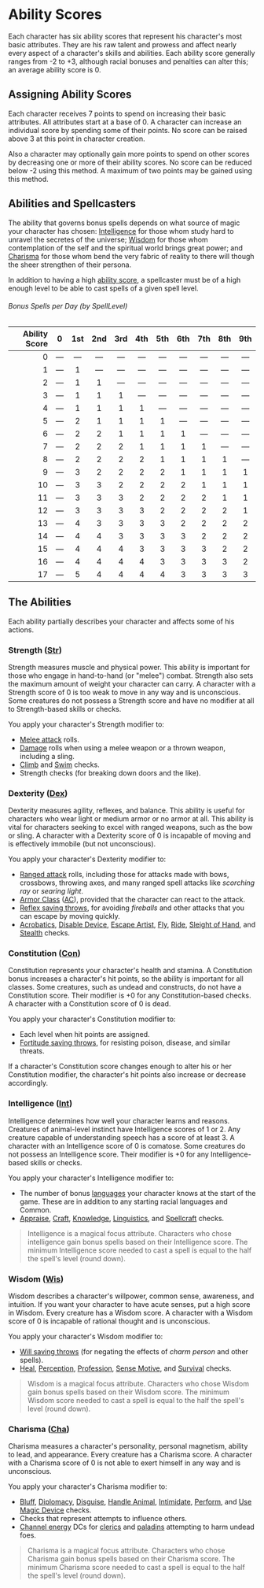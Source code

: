 Ability Scores
==============

Each character has six ability scores that represent his character's
most basic attributes. They are his raw talent and prowess and affect nearly every aspect of a character's skills and abilities. Each ability score
generally ranges from -2 to +3, although racial bonuses and penalties can alter
this; an average ability score is 0.

Assigning Ability Scores
-------------------------

Each character receives 7 points to spend on increasing their basic attributes. All attributes start at a base of 0. A character can increase an individual score by spending some of their points. No score can be raised above 3 at this point in character creation.

Also a character may optionally gain more points to spend on other scores by decreasing one or more of their ability scores. No score can be reduced below -2 using this method. A maximum of two points may be gained using this method.


Abilities and Spellcasters
--------------------------

The ability that governs bonus spells depends on what source of magic
your character has chosen: [Intelligence](#intelligence) for
those whom study hard to unravel the secretes of the universe; [Wisdom](#wisdom) for those whom contemplation of the self and the spiritual world brings great power; and
[Charisma](#charisma-new) for those whom bend the very fabric of reality to there will though the sheer strengthen of their persona.

In addition to having a high [ability score](#ability-scores), a
spellcaster must be of a high enough level to be able to cast
spells of a given spell level.

###### Bonus Spells per Day (by SpellLevel)

| Ability Score | 0 | 1st | 2nd | 3rd | 4th | 5th | 6th | 7th | 8th | 9th |
|--------------:|---|:---:|:---:|:---:|:---:|:---:|:---:|:---:|:---:|:---:|
| 0             | — | —   | —   | —   | —   | —   | —   | —   | —   | —   |
| 1             | — | 1   | —   | —   | —   | —   | —   | —   | —   | —   |
| 2             | — | 1   | 1   | —   | —   | —   | —   | —   | —   | —   |
| 3             | — | 1   | 1   | 1   | —   | —   | —   | —   | —   | —   |
| 4             | — | 1   | 1   | 1   | 1   | —   | —   | —   | —   | —   |
| 5             | — | 2   | 1   | 1   | 1   | 1   | —   | —   | —   | —   |
| 6             | — | 2   | 2   | 1   | 1   | 1   | 1   | —   | —   | —   |
| 7             | — | 2   | 2   | 2   | 1   | 1   | 1   | 1   | —   | —   |
| 8             | — | 2   | 2   | 2   | 2   | 1   | 1   | 1   | 1   | —   |
| 9             | — | 3   | 2   | 2   | 2   | 2   | 1   | 1   | 1   | 1   |
| 10            | — | 3   | 3   | 2   | 2   | 2   | 2   | 1   | 1   | 1   |
| 11            | — | 3   | 3   | 3   | 2   | 2   | 2   | 2   | 1   | 1   |
| 12            | — | 3   | 3   | 3   | 3   | 2   | 2   | 2   | 2   | 1   |
| 13            | — | 4   | 3   | 3   | 3   | 3   | 2   | 2   | 2   | 2   |
| 14            | — | 4   | 4   | 3   | 3   | 3   | 3   | 2   | 2   | 2   |
| 15            | — | 4   | 4   | 4   | 3   | 3   | 3   | 3   | 2   | 2   |
| 16            | — | 4   | 4   | 4   | 4   | 3   | 3   | 3   | 3   | 2   |
| 17            | — | 5   | 4   | 4   | 4   | 4   | 3   | 3   | 3   | 3   |


The Abilities
-------------

Each ability partially describes your character and affects some of his
actions.

### Strength ([Str](#strength))

Strength measures muscle and physical power. This ability is important
for those who engage in hand-to-hand (or "melee") combat. Strength also sets the
maximum amount of weight your character can carry. A character with a
Strength score of 0 is too weak to move in any way and is unconscious.
Some creatures do not possess a Strength score and have no modifier at
all to Strength-based skills or checks.

You apply your character's Strength modifier to:

-   [Melee attack](combat.html#melee-attacks) rolls.
-   [Damage](combat.html#damage) rolls when using a melee weapon or a
    thrown weapon, including a sling.
-   [Climb](skills/climb.html#climb) and
    [Swim](skills/swim.html#swim) checks.
-   Strength checks (for breaking down doors and the like).

### Dexterity ([Dex](#dexterity))

Dexterity measures agility, reflexes, and balance. This ability is useful
for characters who wear light or medium armor or no armor at all. This ability
is vital for characters seeking to excel with ranged weapons, such as the bow or
sling. A character with a Dexterity score of 0 is incapable of moving
and is effectively immobile (but not unconscious).

You apply your character's Dexterity modifier to:

-   [Ranged attack](combat.html#ranged-attacks) rolls, including those
    for attacks made with bows, crossbows, throwing axes, and many
    ranged spell attacks like *scorching ray* or *searing light*.
-   [Armor Class](combat.html#armor-class)
    ([AC](combat.html#armor-class)), provided that the character can
    react to the attack.
-   [Reflex saving throws](combat.html#reflex), for avoiding *fireballs*
    and other attacks that you can escape by moving quickly.
-   [Acrobatics](skills/acrobatics.html#acrobatics), [Disable
    Device](skills/disableDevice.html#disable-device), [Escape
    Artist](skills/escapeArtist.html#escape-artist),
    [Fly](skills/fly.html#fly), [Ride](skills/ride.html#ride), [Sleight
    of Hand](skills/sleightOfHand.html#sleight-of-hand), and
    [Stealth](skills/stealth.html#stealth) checks.

### Constitution ([Con](#constitution))

Constitution represents your character's health and stamina. A
Constitution bonus increases a character's hit points, so the ability is
important for all classes. Some creatures, such as undead and
constructs, do not have a Constitution score. Their modifier is +0 for
any Constitution-based checks. A character with a Constitution score of
0 is dead.

You apply your character's Constitution modifier to:

-   Each level when hit points are assigned.
-   [Fortitude saving throws](combat.html#fortitude), for resisting
    poison, disease, and similar threats.

If a character's Constitution score changes enough to alter his or her
Constitution modifier, the character's hit points also increase or
decrease accordingly.

### Intelligence ([Int](#intelligence))

Intelligence determines how well your character learns and reasons. Creatures of animal-level instinct have Intelligence scores of 1 or 2. Any creature capable of understanding speech has a score of at least 3. A character with an Intelligence score
of 0 is comatose. Some creatures do not possess an Intelligence score.
Their modifier is +0 for any Intelligence-based skills or checks.

You apply your character's Intelligence modifier to:

-   The number of bonus
    [languages](skills/linguistics.html#learn-a-language) your character
    knows at the start of the game. These are in addition to any
    starting racial languages and Common.
-   [Appraise](skills/appraise.html#appraise),
    [Craft](skills/craft.html#craft),
    [Knowledge](skills/knowledge.html#knowledge),
    [Linguistics](skills/linguistics.html#linguistics), and
    [Spellcraft](skills/spellcraft.html#spellcraft) checks.

> Intelligence is a magical focus attribute. Characters who chose intelligence gain bonus spells based on their Intelligence score. The minimum Intelligence score needed to cast a
spell is equal to the half the spell's level (round down).

### Wisdom ([Wis](#wisdom))

Wisdom describes a character's willpower, common sense, awareness, and
intuition. If you want your character to have acute senses, put a high score in Wisdom. Every creature has a Wisdom score. A character with a Wisdom score of 0 is
incapable of rational thought and is unconscious.

You apply your character's Wisdom modifier to:

-   [Will saving throws](combat.html#will) (for negating the effects of
    *charm person* and other spells).
-   [Heal](skills/heal.html#heal),
    [Perception](skills/perception.html#perception),
    [Profession](skills/profession.html#profession), [Sense
    Motive](skills/senseMotive.html#sense-motive), and
    [Survival](skills/survival.html#survival) checks.

> Wisdom is a magical focus attribute. Characters who chose Wisdom gain bonus spells based on their Wisdom score. The minimum Wisdom score needed to cast a spell is equal to the half the spell's level (round down).

### Charisma ([Cha](#charisma))

Charisma measures a character's personality, personal magnetism, ability
to lead, and appearance. Every creature has a Charisma
score. A character with a Charisma score of 0 is not able to exert
himself in any way and is unconscious.

You apply your character's Charisma modifier to:

-   [Bluff](skills/bluff.html#bluff),
    [Diplomacy](skills/diplomacy.html#diplomacy),
    [Disguise](skills/disguise.html#disguise), [Handle
    Animal](skills/handleAnimal.html#handle-animal),
    [Intimidate](skills/intimidate.html#intimidate),
    [Perform](skills/perform.html#perform), and [Use Magic
    Device](skills/useMagicDevice.html#use-magic-device) checks.
-   Checks that represent attempts to influence others.
-   [Channel energy](classes/cleric.html#channel-energy-cleric) DCs for
    [clerics](classes/cleric.html#cleric) and
    [paladins](classes/paladin.html#paladin) attempting to harm
    undead foes.

> Charisma is a magical focus attribute. Characters who chose Charisma gain bonus spells based on their Charisma score. The minimum Charisma score needed to cast a spell is equal to the half the spell's level (round down).
